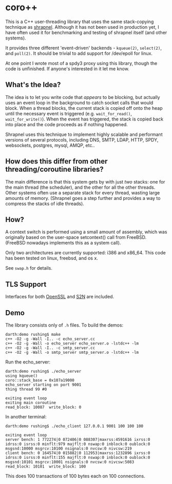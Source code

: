 
coro++
======

This is a C++ user-threading library that uses the same stack-copying
technique as [shrapnel](https://github.com/ironport/shrapnel).
Although it has not been used in production yet, I have often used it
for benchmarking and testing of shrapnel itself (and other systems).

It provides three different 'event-driven' backends - ``kqueue(2)``,
``select(2)``, and ``poll(2)``.  It should be trivial to add support
for /dev/epoll for linux.

At one point I wrote most of a spdy3 proxy using this library, though
the code is unfinished.  If anyone's interested in it let me know.

What's the Idea?
----------------

The idea is to let you write code that *appears* to be blocking, but
actually uses an event loop in the background to catch socket calls
that would block.  When a thread blocks, the current stack is copied
off onto the heap until the necessary event is triggered
(e.g. ``wait_for_read()``, ``wait_for_write()``).  When the event has
triggered, the stack is copied back into place and the code proceeds
as if nothing happened.

Shrapnel uses this technique to implement highly scalable and
performant versions of several protocols, including DNS, SMTP, LDAP,
HTTP, SPDY, websockets, postgres, mysql, AMQP, etc..

How does this differ from other threading/coroutine libraries?
--------------------------------------------------------------

The main difference is that this system gets by with just *two* stacks:
one for the main thread (the scheduler), and the other for all the other
threads.  Other systems often use a separate stack for every thread, wasting
large amounts of memory.  (Shrapnel goes a step further and provides a way
to compress the stacks of idle threads).

How?
----

A context switch is performed using a small amount of assembly, which
was originally based on the user-space setcontext() call from
FreeBSD. (FreeBSD nowadays implements this as a system call).

Only two architectures are currently supported: i386 and x86_64.
This code has been tested on linux, freebsd, and os x.

See ``swap.h`` for details.


TLS Support
-----------
Interfaces for both [OpenSSL](https://openssl.org) and [S2N](https://github.com/awslabs/s2n) are included.

Demo
----

The library consists only of ``.h`` files.  To build the demos:

```shell
darth:demo rushing$ make
c++ -O2 -g -Wall -I.. -c echo_server.cc
c++ -O2 -g -Wall -o echo_server echo_server.o -lstdc++ -lm
c++ -O2 -g -Wall -I.. -c smtp_server.cc
c++ -O2 -g -Wall -o smtp_server smtp_server.o -lstdc++ -lm
```

Run the echo_server:

```shell
darth:demo rushing$ ./echo_server
using kqueue()
coro::stack_base = 0x107a19000
echo_server starting on port 9001
thing thread 99 #0

exiting event loop
exiting main coroutine
read_block: 10087  write_block: 0
```

In another terminal:

```shell
darth:demo rushing$ ./echo_client 127.0.0.1 9001 100 100 100

exiting event loop
server bench: 1 772274|0 072406|0 088307|maxrss:4591616 ixrss:0 idrss:0 isrss:0 minflt:979 majflt:0 nswap:0 inblock:0 oublock:0 msgsnd:10000 msgrcv:10100 nsignals:0 nvcsw:0 nivcsw:219
client bench: 0 164574|0 015882|0 112953|maxrss:1232896 ixrss:0 idrss:0 isrss:0 minflt:155 majflt:0 nswap:0 inblock:0 oublock:0 msgsnd:10101 msgrcv:10001 nsignals:0 nvcsw:0 nivcsw:5083
read_block: 10101  write_block: 100
```

This does 100 transactions of 100 bytes each on 100 connections.
